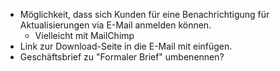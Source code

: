 * Möglichkeit, dass sich Kunden für eine Benachrichtigung für Aktualisierungen via E-Mail anmelden können.
  * Vielleicht mit MailChimp
* Link zur Download-Seite in die E-Mail mit einfügen.
* Geschäftsbrief zu "Formaler Brief" umbenennen?
